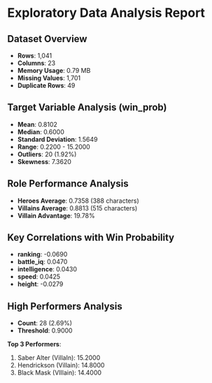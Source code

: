 # Exploratory Data Analysis Report

## Dataset Overview
- **Rows**: 1,041
- **Columns**: 23
- **Memory Usage**: 0.79 MB
- **Missing Values**: 1,701
- **Duplicate Rows**: 49

## Target Variable Analysis (win_prob)
- **Mean**: 0.8102
- **Median**: 0.6000
- **Standard Deviation**: 1.5649
- **Range**: 0.2200 - 15.2000
- **Outliers**: 20 (1.92%)
- **Skewness**: 7.3620

## Role Performance Analysis
- **Heroes Average**: 0.7358 (388 characters)
- **Villains Average**: 0.8813 (515 characters)
- **Villain Advantage**: 19.78%

## Key Correlations with Win Probability
- **ranking**: -0.0690
- **battle_iq**: 0.0470
- **intelligence**: 0.0430
- **speed**: 0.0425
- **height**: -0.0279

## High Performers Analysis
- **Count**: 28 (2.69%)
- **Threshold**: 0.9000

**Top 3 Performers**:
1. Saber Alter (VillaIn): 15.2000
2. Hendrickson (Villain): 14.8000
3. Black Mask (VIllain): 14.4000

